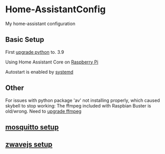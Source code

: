 # Home-AssistantConfig
My home-assistant configuration 

## Basic Setup
First [upgrade python](https://raspberrypi.stackexchange.com/questions/116118/updating-python-3-7-to-3-8) to. 3.9

Using Home Assistant Core on [Raspberry Pi](https://www.home-assistant.io/docs/installation/raspberry-pi/)

Autostart is enabled by [systemd](https://home-assistant.io/docs/autostart/systemd/)

## Other
For issues with python package 'av' not installing properly, which caused skybell to stop working:
The ffmpeg included with Raspbian Buster is old/wrong.  Need to [upgrade ffmpeg](https://linuxconfig.org/how-to-install-the-deb-multimedia-repository-with-vlc-kodi-and-ffmpeg-on-debian-10-buster#h2-how-to-import-the-repository-key)

## [mosquitto setup](MQTT.md)

## [zwavejs setup](ZWAVE_NOTES.md)
